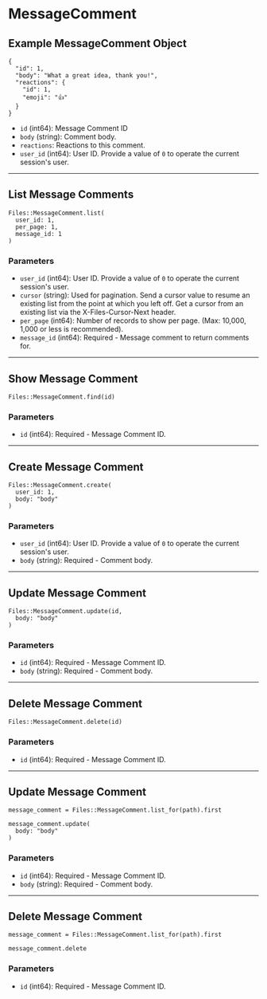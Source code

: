 # MessageComment

## Example MessageComment Object

```
{
  "id": 1,
  "body": "What a great idea, thank you!",
  "reactions": {
    "id": 1,
    "emoji": "👍"
  }
}
```

* `id` (int64): Message Comment ID
* `body` (string): Comment body.
* `reactions`: Reactions to this comment.
* `user_id` (int64): User ID.  Provide a value of `0` to operate the current session's user.


---

## List Message Comments

```
Files::MessageComment.list(
  user_id: 1, 
  per_page: 1, 
  message_id: 1
)
```

### Parameters

* `user_id` (int64): User ID.  Provide a value of `0` to operate the current session's user.
* `cursor` (string): Used for pagination.  Send a cursor value to resume an existing list from the point at which you left off.  Get a cursor from an existing list via the X-Files-Cursor-Next header.
* `per_page` (int64): Number of records to show per page.  (Max: 10,000, 1,000 or less is recommended).
* `message_id` (int64): Required - Message comment to return comments for.


---

## Show Message Comment

```
Files::MessageComment.find(id)
```

### Parameters

* `id` (int64): Required - Message Comment ID.


---

## Create Message Comment

```
Files::MessageComment.create(
  user_id: 1, 
  body: "body"
)
```

### Parameters

* `user_id` (int64): User ID.  Provide a value of `0` to operate the current session's user.
* `body` (string): Required - Comment body.


---

## Update Message Comment

```
Files::MessageComment.update(id, 
  body: "body"
)
```

### Parameters

* `id` (int64): Required - Message Comment ID.
* `body` (string): Required - Comment body.


---

## Delete Message Comment

```
Files::MessageComment.delete(id)
```

### Parameters

* `id` (int64): Required - Message Comment ID.


---

## Update Message Comment

```
message_comment = Files::MessageComment.list_for(path).first

message_comment.update(
  body: "body"
)
```

### Parameters

* `id` (int64): Required - Message Comment ID.
* `body` (string): Required - Comment body.


---

## Delete Message Comment

```
message_comment = Files::MessageComment.list_for(path).first

message_comment.delete
```

### Parameters

* `id` (int64): Required - Message Comment ID.

